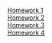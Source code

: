 [Homework 1]( https://hrytsivv.github.io/Genius/Beauty/html ) <br>
[Homework 2]( ) <br>
[Homework 3]( ) <br>
[Homework 4]( ) <br>
